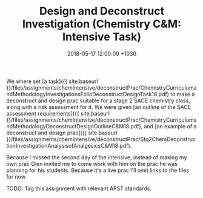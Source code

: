 ﻿---
layout: post
title:  "Design and Deconstruct Investigation (Chemistry C&M: Intensive Task)"
date:   2018-05-17 12:00:00 +1030
categories: MTeach chemCM
---

We where set [a task]({{ site.baseurl }}/files/assignments/chemIntensive/deconstructPrac/ChemistryCurriculumandMethodologyInvestigationsFolioDeconstructDesignTask18.pdf) to make a deconstruct and design prac suitable for a stage 2 SACE chemistry class, along with a risk assessment for it. We were given [an outline of the SACE assessment requirements]({{ site.baseurl }}/files/assignments/chemIntensive/deconstructPrac/ChemistryCurriculumandMethodologyDeconstructDesignOutlineC&M18.pdf), and [an example of a deconstruct and design prac]({{ site.baseurl }}/files/assignments/chemIntensive/deconstructPrac/Stg2ChemDeconstructionInvestigationAnalysisofAnalgesicsC&M18.pdf). 

Because I missed the second day of the intensive, instead of making my own prac Glen invited me to come work with him on the prac he was planning for his students. Because it's a live prac I'll omit links to the files for now.

TODO: Tag this assignment with relevant APST standards.

